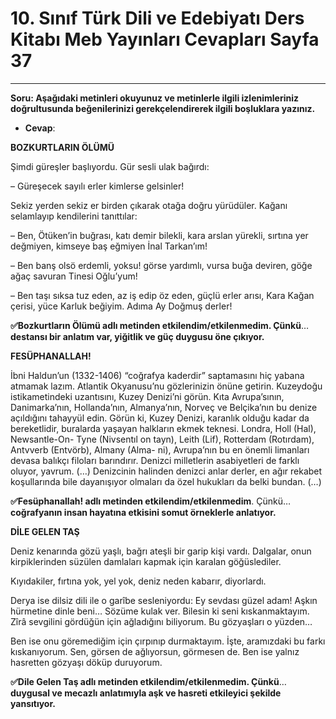 # 10. Sınıf Türk Dili ve Edebiyatı Ders Kitabı Meb Yayınları Cevapları Sayfa 37

---

**Soru: Aşağıdaki metinleri okuyunuz ve metinlerle ilgili izlenimleriniz doğrultusunda beğenilerinizi gerekçelendirerek ilgili boşluklara yazınız.**

-   **Cevap**:

**BOZKURTLARIN ÖLÜMÜ**

Şimdi güreşler başlıyordu. Gür sesli ulak bağırdı:

 – Güreşecek sayılı erler kimlerse gelsinler!

 Sekiz yerden sekiz er birden çıkarak otağa doğru yürüdüler. Kağanı selamlayıp kendilerini tanıttılar:

 – Ben, Ötüken’in buğrası, katı demir bilekli, kara arslan yürekli, sırtına yer değmiyen, kimseye baş eğmiyen İnal Tarkan’ım!

 – Ben banş olsö erdemli, yoksu! görse yardımlı, vursa buğa deviren, göğe ağaç savuran Tinesi Oğlu’yum!

 – Ben taşı sıksa tuz eden, az iş edip öz eden, güçlü erler arısı, Kara Kağan çerisi, yüce Karluk beğiyim. Adıma Ay Doğmuş derler!

**✅Bozkurtların Ölümü adlı metinden etkilendim/etkilenmedim. Çünkü**…**destansı bir anlatım var, yiğitlik ve güç duygusu öne çıkıyor.**

**FESÜPHANALLAH!**

İbni Haldun’un (1332-1406) “coğrafya kaderdir” saptamasını hiç yabana atmamak lazım. Atlantik Okyanusu’nu gözlerinizin önüne getirin. Kuzeydoğu istikametindeki uzantısını, Kuzey Denizi’ni görün. Kıta Avrupa’sının, Danimarka’nın, Hollanda’nın, Almanya’nın, Norveç ve Belçika’nın bu denize açıldığını tahayyül edin. Görün ki, Kuzey Denizi, karanlık olduğu kadar da bereketlidir, buralarda yaşayan halkların ekmek teknesi. Londra, Holl (Hal), Newsantle-On- Tyne (Nivsentıl on tayn), Leith (Lif), Rotterdam (Rotırdam), Antvverb (Entvörb), Almany (Alma- ni), Avrupa’nın bu en önemli limanları devasa balıkçı filoları barındırır. Denizci milletlerin asabiyetleri de farklı oluyor, yavrum. (…) Denizcinin halinden denizci anlar derler, en ağır rekabet koşullarında bile dayanışıyor olmaları da özel hukukları da belki bundan. (…)

**✅Fesüphanallah! adlı metinden etkilendim/etkilenmedim**. Çünkü…**coğrafyanın insan hayatına etkisini somut örneklerle anlatıyor.**

**DİLE GELEN TAŞ**

Deniz kenarında gözü yaşlı, bağrı ateşli bir garip kişi vardı. Dalgalar, onun kirpiklerinden süzülen damlaları kapmak için karalan göğüslediler.

 Kıyıdakiler, fırtına yok, yel yok, deniz neden kabarır, diyorlardı.

 Derya ise dilsiz dili ile o garîbe sesleniyordu: Ey sevdası güzel adam! Aşkın hürmetine dinle beni… Sözüme kulak ver. Bilesin ki seni kıskanmaktayım. Zîrâ sevgilini gördüğün için ağladığını biliyorum. Bu gözyaşları o yüzden…

 Ben ise onu göremediğim için çırpınıp durmaktayım. İşte, aramızdaki bu farkı kıskanıyorum. Sen, görsen de ağlıyorsun, görmesen de. Ben ise yalnız hasretten gözyaşı döküp duruyorum.

**✅Dile Gelen Taş adlı metinden etkilendim/etkilenmedim. Çünkü**…**duygusal ve mecazlı anlatımıyla aşk ve hasreti etkileyici şekilde yansıtıyor.**